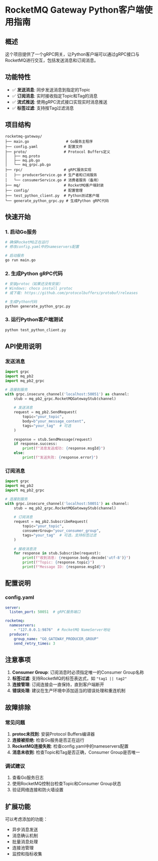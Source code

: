 # RocketMQ Gateway Python客户端使用指南

## 概述

这个项目提供了一个gRPC网关，让Python客户端可以通过gRPC接口与RocketMQ进行交互，包括发送消息和订阅消息。

## 功能特性

- ✅ **发送消息**: 同步发送消息到指定的Topic
- ✅ **订阅消息**: 实时接收指定Topic和Tag的消息
- ✅ **流式推送**: 使用gRPC流式接口实现实时消息推送
- ✅ **标签过滤**: 支持按Tag过滤消息

## 项目结构

```
rocketmq-gateway/
├── main.go                 # Go服务主程序
├── config.yaml            # 配置文件
├── proto/                 # Protocol Buffers定义
│   ├── mq.proto
│   ├── mq.pb.go
│   └── mq_grpc.pb.go
├── rpc/                   # gRPC服务实现
│   ├── producerService.go # 生产者和订阅服务
│   └── consumerService.go # 消费者服务（备用）
├── mq/                    # RocketMQ客户端封装
├── config/                # 配置管理
├── test_python_client.py  # Python测试客户端
└── generate_python_grpc.py # 生成Python gRPC代码
```

## 快速开始

### 1. 启动Go服务

```bash
# 确保RocketMQ正在运行
# 修改config.yaml中的nameservers配置

# 启动服务
go run main.go
```

### 2. 生成Python gRPC代码

```bash
# 安装protoc（如果还没有安装）
# Windows: choco install protoc
# 或下载: https://github.com/protocolbuffers/protobuf/releases

# 生成Python代码
python generate_python_grpc.py
```

### 3. 运行Python客户端测试

```bash
python test_python_client.py
```

## API使用说明

### 发送消息

```python
import grpc
import mq_pb2
import mq_pb2_grpc

# 连接到服务
with grpc.insecure_channel('localhost:50051') as channel:
    stub = mq_pb2_grpc.RocketMQGatewayStub(channel)
    
    # 发送消息
    request = mq_pb2.SendRequest(
        topic="your_topic",
        body=b"your_message_content",
        tags="your_tag"  # 可选
    )
    
    response = stub.SendMessage(request)
    if response.success:
        print(f"消息发送成功: {response.msgId}")
    else:
        print(f"发送失败: {response.error}")
```

### 订阅消息

```python
import grpc
import mq_pb2
import mq_pb2_grpc

# 连接到服务
with grpc.insecure_channel('localhost:50051') as channel:
    stub = mq_pb2_grpc.RocketMQGatewayStub(channel)
    
    # 订阅消息
    request = mq_pb2.SubscribeRequest(
        topic="your_topic",
        consumerGroup="your_consumer_group",
        tags="your_tag"  # 可选，支持标签过滤
    )
    
    # 接收消息流
    for response in stub.Subscribe(request):
        print(f"收到消息: {response.body.decode('utf-8')}")
        print(f"Topic: {response.topic}")
        print(f"Message ID: {response.msgId}")
```

## 配置说明

### config.yaml

```yaml
server:
  listen_port: 50051  # gRPC服务端口

rocketmq:
  nameservers:
    - "127.0.0.1:9876"  # RocketMQ NameServer地址
  producer:
    group_name: "GO_GATEWAY_PRODUCER_GROUP"
    send_retry_times: 3
```

## 注意事项

1. **Consumer Group**: 订阅消息时必须指定唯一的Consumer Group名称
2. **标签过滤**: 支持RocketMQ的标签表达式，如 `"tag1 || tag2"`
3. **连接管理**: 订阅连接会一直保持，直到客户端断开
4. **错误处理**: 建议在生产环境中添加适当的错误处理和重连机制

## 故障排除

### 常见问题

1. **protoc未找到**: 安装Protocol Buffers编译器
2. **连接被拒绝**: 检查Go服务是否正在运行
3. **RocketMQ连接失败**: 检查config.yaml中的nameservers配置
4. **消息未收到**: 检查Topic和Tag是否正确，Consumer Group是否唯一

### 调试建议

1. 查看Go服务日志
2. 使用RocketMQ控制台检查Topic和Consumer Group状态
3. 验证网络连接和防火墙设置

## 扩展功能

可以考虑添加的功能：
- 异步消息发送
- 消息确认机制
- 批量消息处理
- 连接池管理
- 监控和指标收集
